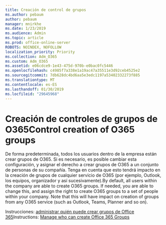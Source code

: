 ```yaml
---
title: Creación de control de grupos
ms.author: pebaum
author: pebaum
manager: mnirkhe
ms.date: 1/23/2019
ms.audience: Admin
ms.topic: article
ms.prod: office-online-server
ROBOTS: NOINDEX, NOFOLLOW
localization_priority: Priority
ms.collection: Adm_O365
ms.custom: Adm_O365
ms.assetid: e06cdce9-1e43-475d-970b-e0bac0fc5446
ms.openlocfilehash: c4985f7a338e1a19ac47a35511e3d92ceb4525e2
ms.sourcegitcommit: 7db628dc4bd6aa5e3edc1197a53402332273f885
ms.translationtype: MT
ms.contentlocale: es-ES
ms.lasthandoff: 01/30/2019
ms.locfileid: "29645968"
---
```

# <a name="control-creation-of-o365-groups"></a><span data-ttu-id="d89a4-102">Creación de controles de grupos de O365</span><span class="sxs-lookup"><span data-stu-id="d89a4-102">Control creation of O365 groups</span></span>

<span data-ttu-id="d89a4-p101">De forma predeterminada, todos los usuarios dentro de la empresa están crear grupos de O365. Si es necesario, es posible cambiar esta configuración, y asignar el derecho a crear grupos de O365 a un conjunto de personas de su compañía. Tenga en cuenta que esto tendrá impacto en la creación de grupos de cualquier servicio de O365 (por ejemplo, Outlook, los equipos, organizador y así sucesivamente).</span><span class="sxs-lookup"><span data-stu-id="d89a4-p101">By default, all users within the company are able to create O365 groups. If needed, you are able to change this, and assign the right to create O365 groups to a set of people within your company. Note that this will have impact on creation of groups from any O365 service (such as Outlook, Teams, Planner and so on).</span></span>
  
<span data-ttu-id="d89a4-106">Instrucciones: [administrar quién puede crear grupos de Office 365](https://docs.microsoft.com/office365/admin/create-groups/manage-creation-of-groups)</span><span class="sxs-lookup"><span data-stu-id="d89a4-106">Instructions: [Manage who can create Office 365 Groups](https://docs.microsoft.com/office365/admin/create-groups/manage-creation-of-groups)</span></span>

